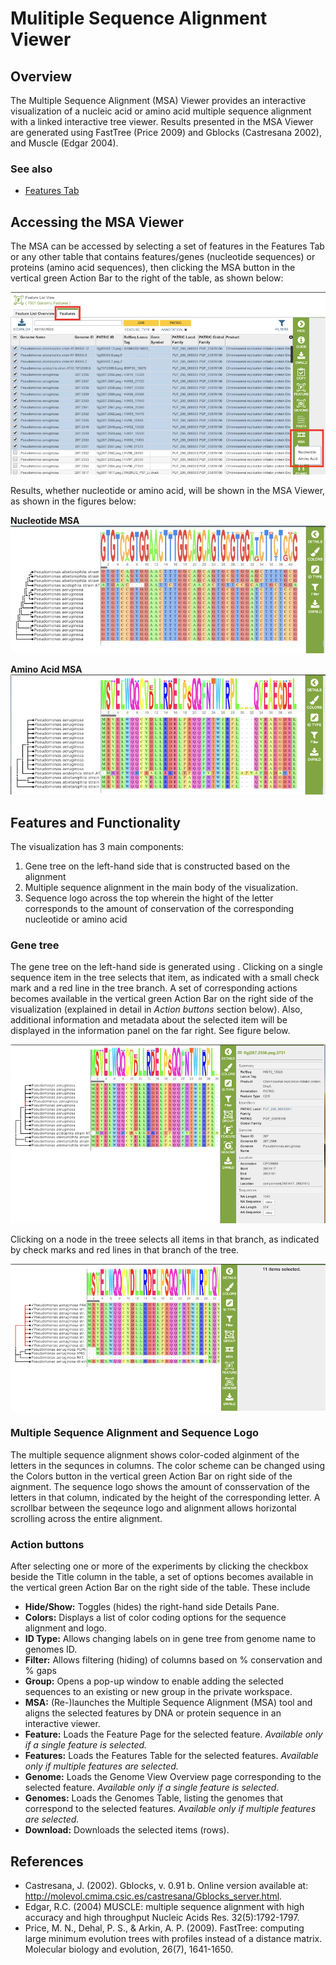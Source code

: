 # Mulitiple Sequence Alignment Viewer

## Overview
The Multiple Sequence Alignment (MSA) Viewer provides an interactive visualization of a nucleic acid or amino acid multiple sequence alignment with a linked interactive tree viewer. Results presented in the MSA Viewer are generated using FastTree (Price 2009) and Gblocks (Castresana 2002), and Muscle (Edgar 2004).

### See also
  * [Features Tab](../organisms_taxon/features.html)

## Accessing the MSA Viewer
The MSA can be accessed by selecting a set of features in the Features Tab or any other table that contains features/genes (nucleotide sequences) or proteins (amino acid sequences), then clicking the MSA button in the vertical green Action Bar to the right of the table, as shown below: 

![MSA Action Button Selection](../images/msa_action_button_select.png)

Results, whether nucleotide or amino acid, will be shown in the MSA Viewer, as shown in the figures below:

**Nucleotide MSA**
![MSA Viewer - Nucleotide](../images/msa_nucleotide.png)

**Amino Acid MSA**
![MSA Viewer - Amino Acid](../images/msa_amino_acid.png)

## Features and Functionality

The visualization has 3 main components:
  1. Gene tree on the left-hand side that is constructed based on the alignment
  2. Multiple sequence alignment in the main body of the visualization.
  3. Sequence logo across the top wherein the hight of the letter corresponds to the amount of conservation of the corresponding nucleotide or amino acid

### Gene tree
The gene tree on the left-hand side is generated using . Clicking on a single sequence item in the tree selects that item, as indicated with a small check mark and a red line in the tree branch.  A set of corresponding actions becomes available in the vertical green Action Bar on the right side of the visualization (explained in detail in _Action buttons_ section below).  Also, additional information and metadata about the selected item will be displayed in the information panel on the far right.  See figure below.

![MSA Viewer - Select Item in Tree](../images/msa_node_select.png)

Clicking on a node in the treee selects all items in that branch, as indicated by check marks and red lines in that branch of the tree. 

![MSA Viewer - Select Branch Node](../images/msa_branch_select2.png)

### Multiple Sequence Alignment and Sequence Logo

The multiple sequence alignment shows color-coded alginment of the letters in the sequnces in columns. The color scheme can be changed using the Colors button in the vertical green Action Bar on right side of the aignment. The sequence logo shows the amount of consservation of the letters in that column, indicated by the height of the corresponding letter.  A scrollbar between the seqeunce logo and alignment allows horizontal scrolling across the entire alignment.

### Action buttons

After selecting one or more of the experiments by clicking the checkbox beside the Title column in the table, a set of options becomes available in the vertical green Action Bar on the right side of the table.  These include

* **Hide/Show:** Toggles (hides) the right-hand side Details Pane.
* **Colors:** Displays a list of color coding options for the sequence alignment and logo.
* **ID Type:** Allows changing labels on in gene tree from genome name to genomes ID.
* **Filter:** Allows filtering (hiding) of columns based on % conservation and % gaps
* **Group:** Opens a pop-up window to enable adding the selected sequences to an existing or new group in the private workspace.
* **MSA:** (Re-)launches the Multiple Sequence Alignment (MSA) tool and aligns the selected features by DNA or protein sequence in an interactive viewer.
* **Feature:** Loads the Feature Page for the selected feature. *Available only if a single feature is selected.*
* **Features:** Loads the Features Table for the selected features. *Available only if multiple features are selected.*
* **Genome:** Loads the Genome View Overview page corresponding to the selected feature.  *Available only if a single feature is selected.*
* **Genomes:** Loads the Genomes Table, listing the genomes that correspond to the selected features. *Available only if multiple features are selected.*
* **Download:**  Downloads the selected items (rows).

## References
* Castresana, J. (2002). Gblocks, v. 0.91 b. Online version available at: http://molevol.cmima.csic.es/castresana/Gblocks_server.html.
* Edgar, R.C. (2004) MUSCLE: multiple sequence alignment with high accuracy and high throughput
  Nucleic Acids Res. 32(5):1792-1797.
* Price, M. N., Dehal, P. S., & Arkin, A. P. (2009). FastTree: computing large minimum evolution trees with profiles instead of a distance matrix. Molecular biology and evolution, 26(7), 1641-1650.

